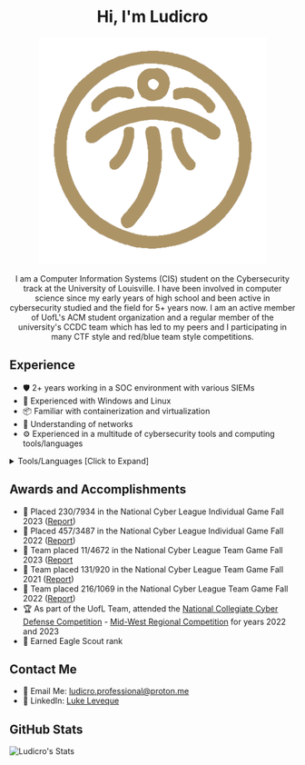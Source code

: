 <h1 align="center">Hi, I'm Ludicro</h1>
<p align="center">
  <img src="logo.png" />
</p>

<p align="center">
I am a Computer Information Systems (CIS) student on the Cybersecurity track at the University of Louisville. I have been involved in computer science since my early years of high school and been active in cybersecurity studied and the field for 5+ years now. I am an active member of UofL's ACM student organization and a regular member of the university's CCDC team which has led to my peers and I participating in many CTF style and red/blue team style competitions. 
</p>

## Experience 
- 🛡️ 2+ years working in a SOC environment with various SIEMs
- 🐧 Experienced with Windows and Linux
- 📦 Familiar with containerization and virtualization
- 📶 Understanding of networks
- ⚙️ Experienced in a multitude of cybersecurity tools and computing tools/languages
<details><summary>Tools/Languages [Click to Expand]</summary>

  - 🖥️ <b>Programming:</b> C, <ins>C++</ins>, C#, Java, <ins>Python</ins>, Javascript, SQL
  - ⌨️ <b>Scripting:</b> <ins>Bash</ins>, <ins>Powershell</ins>
  - 💻 <b>Operating Systems:</b> <ins>Kali/Ubuntu/Debian</ins>, <ins>Windows</ins>, Mac
  - ☁️ <b>Cloud Environments:</b> AWS, Google Cloud, Azure
  - 🕸️ <b>Web Apps:</b> <ins>Burp Suite</ins>
  - 🪪 &nbsp;<b>Digital Forensics:</b> Autopsy, FTK Imager
  - 📶 <b>Network Packet Analysis:</b> Wireshark
  - 🛠️ <b>General Tools:</b> hashcat, BadUSB, FlipperZero utilities, Ghidra
  - 📦 <b>Containers:</b> Docker
</details>

## Awards and Accomplishments
- 🏅 Placed 230/7934 in the National Cyber League Individual Game Fall 2023 ([Report](https://cyberskyline.com/report/EWCE1DX3HP1U))
- 🏅 Placed 457/3487 in the National Cyber League Individual Game Fall 2022 ([Report](https://cyberskyline.com/report/JWVHPVDWJFN9))
- 🏅 Team placed 11/4672 in the National Cyber League Team Game Fall 2023 ([Report](https://cyberskyline.com/report/FHAM10HNEUXA)
- 🏅 Team placed 131/920 in the National Cyber League Team Game Fall 2021 ([Report](https://cyberskyline.com/report/U6T6UUBTLB5J))
- 🏅 Team placed 216/1069 in the National Cyber League Team Game Fall 2022 ([Report](https://cyberskyline.com/report/JWVHPVDWJFN9))
- 🏆 As part of the UofL Team, attended the [National Collegiate Cyber Defense Competition](https://www.nationalccdc.org/) - [Mid-West Regional Competition](https://www.caeepnc.org/mwccdc/) for years 2022 and 2023
- 🦅 Earned Eagle Scout rank

## Contact Me
- 📧 Email Me: ludicro.professional@proton.me
- 🤝 LinkedIn: [Luke Leveque](https://www.linkedin.com/in/luke-leveque/)


## GitHub Stats
![Ludicro's Stats](https://github-readme-stats.vercel.app/api?username=Ludicro&theme=default&show_icons=true&hide_border=true&count_private=true)

